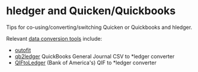 # hledger and Quicken/Quickbooks

Tips for co-using/converting/switching Quicken or Quickbooks and hledger.

Relevant [data conversion tools](https://plaintextaccounting.org/#data-importconversion) include:

- [outofit](https://github.com/rcaputo/outofit)
- [qb2ledger](https://gist.github.com/genegoykhman/3765100) QuickBooks General Journal CSV to *ledger converter
- [QIFtoLedger](https://github.com/Kolomona/QIFtoLedger) (Bank of America's) QIF to *ledger converter
